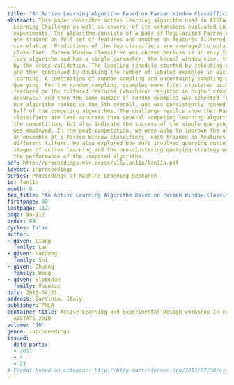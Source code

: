 ```yaml
---
title: "An Active Learning Algorithm Based on Parzen Window Classiffication"
abstract: This paper describes active learning algorithm used in AISTATS 2010 Active
  Learning Challenge as well as several of its extensions evaluated in the post-competition
  experiments. The algorithm consists of a pair of Regularized Parzen Window Classifiers,
  one trained on full set of features and another on features filtered using Pearson
  correlation. Predictions of the two classifiers are averaged to obtain the ensemble
  classifier. Parzen Window classifier was chosen because is an easy to implement
  lazy algorithm and has a single parameter, the kernel window size, that is determined
  by the cross-validation. The labeling schedule started by selecting random 20 examples
  and then continued by doubling the number of labeled examples in each round of active
  learning. A combination of random sampling and uncertainty sampling was used for
  querying. For the random sampling, examples were first clustered using either all
  features or the filtered features (whichever resulted in higher cross-validated
  accuracy) and then the same number of random examples was selected from each cluster.
  Our algorithm ranked as the 5th overall, and was consistently ranked in the upper
  half of the competing algorithms. The challenge results show that Parzen Window
  classifiers are less accurate than several competing learning algorithms used in
  the competition, but also indicate the success of the simple querying strategy that
  was employed. In the post-competition, we were able to improve the accuracy by using
  an ensemble of 5 Parzen Window classifiers, each trained on features selected by
  different filters. We also explored how more involved querying during the initial
  stages of active learning and the pre-clustering querying strategy would influence
  the performance of the proposed algorithm.
pdf: http://proceedings.mlr.press/v16/lan11a/lan11a.pdf
layout: inproceedings
series: Proceedings of Machine Learning Research
id: lan11a
month: 0
tex_title: "An Active Learning Algorithm Based on Parzen Window Classiffication"
firstpage: 99
lastpage: 112
page: 99-112
order: 99
cycles: false
author:
- given: Liang
  family: Lan
- given: Haidong
  family: Shi
- given: Zhuang
  family: Wang
- given: Slobodan
  family: Vucetic
date: 2011-04-21
address: Sardinia, Italy
publisher: PMLR
container-title: Active Learning and Experimental Design workshop In conjunction with
  AISTATS 2010
volume: '16'
genre: inproceedings
issued:
  date-parts:
  - 2011
  - 4
  - 21
# Format based on citeproc: http://blog.martinfenner.org/2013/07/30/citeproc-yaml-for-bibliographies/
---
```

